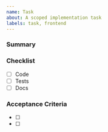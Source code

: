 ```yaml
---
name: Task
about: A scoped implementation task
labels: task, frontend
---
```


### Summary
<!-- what needs to be done -->

### Checklist
- [ ] Code
- [ ] Tests
- [ ] Docs

### Acceptance Criteria
- [ ] 
- [ ] 